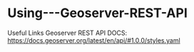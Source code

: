 # Using---Geoserver-REST-API

Useful Links
Geoserver REST API DOCS: https://docs.geoserver.org/latest/en/api/#1.0.0/styles.yaml
